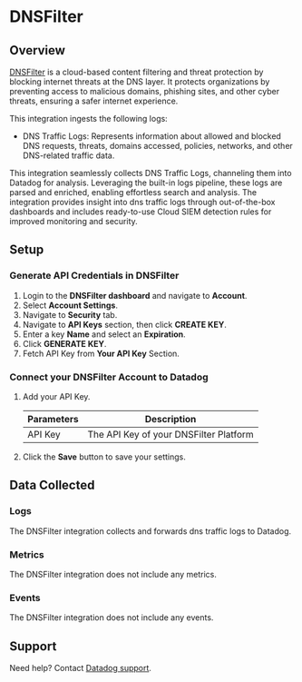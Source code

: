 # DNSFilter

## Overview

[DNSFilter][1] is a cloud-based content filtering and threat protection by blocking internet threats at the DNS layer. It protects organizations by preventing access to malicious domains, phishing sites, and other cyber threats, ensuring a safer internet experience.

This integration ingests the following logs:

- DNS Traffic Logs: Represents information about allowed and blocked DNS requests, threats, domains accessed, policies, networks, and other DNS-related traffic data.

This integration seamlessly collects DNS Traffic Logs, channeling them into Datadog for analysis. Leveraging the built-in logs pipeline, these logs are parsed and enriched, enabling effortless search and analysis. The integration provides insight into dns traffic logs through out-of-the-box dashboards and includes ready-to-use Cloud SIEM detection rules for improved monitoring and security.

## Setup

### Generate API Credentials in DNSFilter

1. Login to the **DNSFilter dashboard** and navigate to **Account**.
2. Select **Account Settings**.
3. Navigate to **Security** tab.
4. Navigate to **API Keys** section, then click **CREATE KEY**.
5. Enter a key **Name** and select an **Expiration**.
6. Click **GENERATE KEY**.
7. Fetch API Key from **Your API Key** Section.

### Connect your DNSFilter Account to Datadog

1. Add your API Key.

    | Parameters                            | Description                                                  |
    | ------------------------------------- | ------------------------------------------------------------ |
    | API Key                               | The API Key of your DNSFilter Platform                       |
    
2. Click the **Save** button to save your settings.

## Data Collected

### Logs

The DNSFilter integration collects and forwards dns traffic logs to Datadog.

### Metrics

The DNSFilter integration does not include any metrics.

### Events

The DNSFilter integration does not include any events.

## Support

Need help? Contact [Datadog support][2].

[1]: https://www.dnsfilter.com/
[2]: https://docs.datadoghq.com/help/